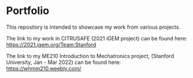 # Portfolio
This repository is intended to showcase my work from various projects. 

The link to my work in CITRUSAFE (2021 iGEM project) can be found here: https://2021.igem.org/Team:Stanford

The link to my ME210 Introduction to Mechatronics project, (Stanford University, Jan - Mar 2022) can be found here: https://whmm210.weebly.com/ 
